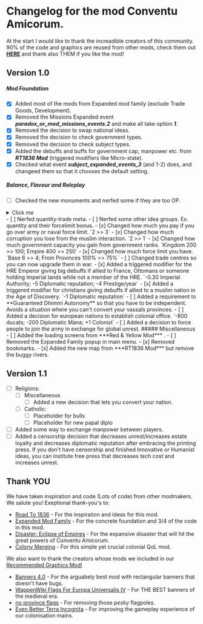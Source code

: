 #  Changelog for the mod Conventu Amicorum.
At the start I would like to thank the increadible creators of this community. 90% of the code and graphics are reused from other mods, check them out [**HERE**](https://github.com/xnrado/conventu-amicorum/blob/main/CHANGELOG.md#thank-you) and thank also THEM if you like the mod!
## Version 1.0
##### Mod Foundation
- [x] Added most of the mods from Expanded mod family (exclude Trade Goods, Development). 
- [x] Removed the Missions Expanded event ***paradox_or_mod_missions_events.2*** and make all take option ***1***.
- [x] Removed the decision to swap national ideas.
- [x] Removed the decision to check government types.
- [x] Removed the decision to check subject types.
- [x] Added the debuffs and buffs for government cap, manpower etc. from ***RT1836 Mod*** (triggered modifiers like Micro-state).
- [x] Checked what event ***subject_expanded_events_3*** (and 1-2) does, and changeed them so that it chooses the default setting.
##### Balance, Flavour and Roleplay
- [ ] Checked the new monuments and nerfed some if they are too OP. </summary>
<details>
  <summary>Click me</summary>
    - [ ] One
    - [ ] Two
    - [ ] Three 
</details>
- [ ] Nerfed quantity-trade meta.
- [ ] Nerfed some other idea groups. Ex. quantity and their forcelimit bonus.
- [x] Changed how much you pay if you go over army or naval force limit. `2 >> 3`
- [x] Changed how much corruption you lose from the muslim interaction. `2 >> 1`
- [x] Changed how much government capacity you gain from government ranks. `Kingdom 200 >> 100; Empire 400 >> 250`
- [x] Changed how much force limit you have. `Base 6 >> 4; From Provinces 100% >> 75%`
- [ ] Changed trade centres so you can now upgrade them in war.
- [x] Added a triggered modifier for the HRE Emperor giving big debuffs if allied to France, Ottomans or someone holding Imperial lands while not a member of the HRE. `-0.30 Imperial Authority; -5 Diplomatic reputation; -4 Prestige/year`
- [x] Added a triggered modifier for christians giving debuffs if allied to a muslim nation in the Age of Discovery. `-1 Diplomatic reputation`
- [ ] Added a requirement to **Guaranteed Dhimmi Autonomy** so that you have to be independent. Avoids a situation where you can't convert your vassals provinces.
- [ ] Added a decision for european nations to establish colonial office. `-800 ducats; -200 Diplomatic Mana; +1 Colonist`
- [ ] Added a decision to force people to join the army in exchange for global unrest. 
##### Miscellaneous 
- [ ] Added the loading screens from ***Red & Yellow Mod*** .
- [ ] Removed the Expanded Family popup in main menu.
- [x] Removed bookmarks.
- [x] Added the new map from ***RT1836 Mod*** but remove the buggy rivers.

## Version 1.1
- [ ] Religions:
    - [ ] Miscellaneous
        - [ ] Added a new decision that lets you convert your nation.
    - [ ] Catholic:
        - [ ] Placeholder for bulls 
        - [ ] Placeholder for new papal diplo
- [ ] Added some way to exchange manpower between players.
- [ ] Added a censorship decision that decreases unrest/increases estate loyalty and decreases diplomatic reputation after embracing the printing press. If you don't have censorship and finished Innovative or Humanist ideas, you can institute free press that decreases tech cost and increases unrest.

## Thank YOU
We have taken inspiration and code (Lots of code) from other modmakers. We salute you! Exeptional thank-you's to:
+   [Road To 1836](https://steamcommunity.com/sharedfiles/filedetails/?id=2895913903&searchtext=1836) - For the inspiration and ideas for this mod.
+   [Expanded Mod Family](https://steamcommunity.com/workshop/filedetails/?id=1626860092) - For the concrete foundation and 3/4 of the code in this mod.
+   [Disaster: Eclipse of Empires](https://steamcommunity.com/sharedfiles/filedetails/?id=2805088800) - For the expansive disaster that will hit the great powers of Conventu Amicorum.
+   [Colony Merging](https://steamcommunity.com/sharedfiles/filedetails/?id=1562888561) - For this simple yet crucial colonial QoL mod.

We also want to thank the creators whose mods we included in our [Recommended Graphics Mod!](https://steamcommunity.com/sharedfiles/filedetails/?id=2901389406)
+   [Banners 4.0](https://steamcommunity.com/sharedfiles/filedetails/?id=2129713984) - For the arguabely best mod with rectangular banners that doesn't have bugs.
+   [WappenWiki Flags For Europa Universalis IV](https://steamcommunity.com/sharedfiles/filedetails/?id=1253972870) - For THE BEST banners of the medieval era.
+   [no province flags](https://steamcommunity.com/sharedfiles/filedetails/?id=2861738197) - For removing those *pesky* flagpoles.
+   [Even Better Terra Incognita](https://steamcommunity.com/sharedfiles/filedetails/?id=185341579) - For improving the gameplay experience of our colonisation mains.

